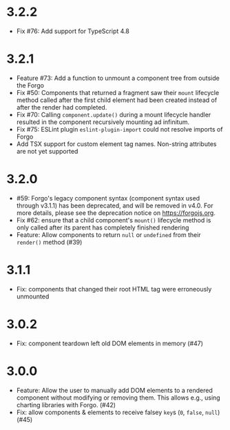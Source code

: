 # 3.2.2
- Fix #76: Add support for TypeScript 4.8

# 3.2.1

- Feature #73: Add a function to unmount a component tree from outside the Forgo
- Fix #50: Components that returned a fragment saw their `mount` lifecycle
  method called after the first child element had been created instead of after
  the render had completed. 
- Fix #70: Calling `component.update()` during a mount lifecycle handler
  resulted in the component recursively mounting ad infinitum.
- Fix #75: ESLint plugin `eslint-plugin-import` could not resolve imports of Forgo
- Add TSX support for custom element tag names. Non-string attributes are not
  yet supported

# 3.2.0

- #59: Forgo's legacy component syntax (component syntax used through v3.1.1)
  has been deprecated, and will be removed in v4.0. For more details, please see
  the deprecation notice on https://forgojs.org.
- Fix #62: ensure that a child component's `mount()` lifecycle method is only
  called after its parent has completely finished rendering
- Feature: Allow components to return `null` or `undefined` from their
  `render()` method (#39)

# 3.1.1

- Fix: components that changed their root HTML tag were erroneously unmounted

# 3.0.2

- Fix: component teardown left old DOM elements in memory (#47)

# 3.0.0

- Feature: Allow the user to manually add DOM elements to a rendered component without modifying or removing them. This allows e.g., using charting libraries with Forgo. (#42)
- Fix: allow components & elements to receive falsey `key`s (`0`, `false`, `null`) (#45)
